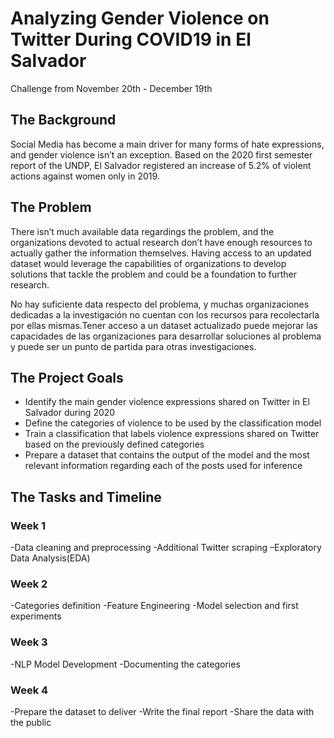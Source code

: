 # Analyzing Gender Violence on Twitter During COVID19 in El Salvador
Challenge from November 20th - December 19th

## The Background 
Social Media has become a main driver for many forms of hate expressions, and gender violence isn’t an exception. Based on the 2020 first semester report of the UNDP, El Salvador registered an increase of 5.2% of violent actions against women only in 2019.

## The Problem
There isn’t much available data regardings the problem, and the organizations devoted to actual research don’t have enough resources to actually gather the information themselves. Having access to an updated dataset would leverage the capabilities of organizations to develop solutions that tackle the problem and could be a foundation to further research.

No hay suficiente data respecto del problema, y muchas organizaciones dedicadas a la investigación no cuentan con los recursos para recolectarla por ellas mismas.Tener acceso a un dataset actualizado puede mejorar las capacidades de las organizaciones para desarrollar soluciones al problema y puede ser un punto de partida para otras investigaciones.

## The Project Goals
* Identify the main gender violence expressions shared on Twitter in El Salvador during 2020
* Define the categories of violence to be used by the classification model
* Train a classification that labels violence expressions shared on Twitter based on the previously defined categories
* Prepare a dataset that contains the output of the model and the most relevant information regarding each of the posts used for inference

## The Tasks and Timeline
### Week 1
-Data cleaning and preprocessing 
-Additional Twitter scraping
–Exploratory Data Analysis(EDA)
### Week 2
-Categories definition
-Feature Engineering
-Model selection and first experiments
### Week 3
-NLP Model Development
-Documenting the categories
### Week 4
-Prepare the dataset to deliver
-Write the final report
-Share the data with the public
